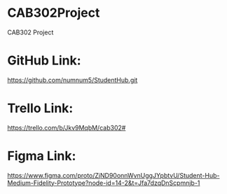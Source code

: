 # CAB302Project
CAB302 Project
# GitHub Link:
https://github.com/numnum5/StudentHub.git
# Trello Link:
https://trello.com/b/Jkv9MqbM/cab302#
# Figma Link:
https://www.figma.com/proto/ZjND90onnWvnUggJYpbtvU/Student-Hub-Medium-Fidelity-Prototype?node-id=14-2&t=Jfa7dzqDnScpmnjb-1


